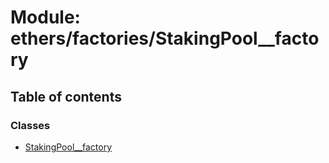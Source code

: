 # Module: ethers/factories/StakingPool\_\_factory

## Table of contents

### Classes

- [StakingPool__factory](../classes/ethers_factories_StakingPool__factory.StakingPool__factory.md)
